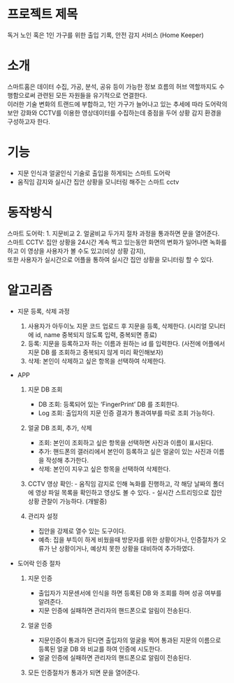 # 프로젝트 제목   
독거 노인 혹은 1인 가구를 위한 출입 기록, 안전 감지 서비스 (Home Keeper)   

# 소개  
스마트홈은 데이터 수집, 가공, 분석, 공유 등이 가능한 정보 흐름의 허브 역할까지도 수행함으로써 관련된 모든 자원들을 유기적으로 연결한다.    
이러한 기술 변화의 트랜드에 부합하고, 1인 가구가 늘어나고 있는 추세에 따라 도어락의 보안 강화와 CCTV를 이용한 영상데이터를 수집하는데 중점을 두어 상황 감지 환경을 구성하고자 한다.  

# 기능  
- 지문 인식과 얼굴인식 기술로 출입을 하게되는 스마트 도어락  
- 움직임 감지와 실시간 집안 상황을 모니터링 해주는 스마트 cctv  

# 동작방식 
스마트 도어락: 1. 지문비교 2. 얼굴비교 두가지 절차 과정을 통과하면 문을 열어준다.  
스마트 CCTV:  집안 상황을 24시간 계속 찍고 있는동안 화면의 변화가 일어나면 녹화를 하고 이 영상을 사용자가 볼 수도 있고(비상 상황 감지),  
또한 사용자가 실시간으로 어플을 통하여 실시간 집안 상황을 모니터링 할 수 있다.    

# 알고리즘  
- 지문 등록, 삭제 과정  
    1.	사용자가 아두이노 지문 코드 업로드 후 지문을 등록, 삭제한다. (시리얼 모니터에 id, name 중복되지 않도록 입력, 중복되면 종료)  
    2.	등록: 지문을 등록하고자 하는 이름과 원하는 id 를 입력한다. (사전에 어플에서 지문 DB 를 조회하고 중복되지 않게 미리 확인해보자)  
    3.	삭제: 본인이 삭제하고 싶은 항목을 선택하여 삭제한다.  

- APP  
    1.	지문 DB 조회  
        -	DB 조회: 등록되어 있는 ‘FingerPrint’ DB 를 조회한다.  
        -	Log 조회: 출입자의 지문 인증 결과가 통과여부를 따로 조회 가능하다.  
        
    2.	얼굴 DB 조회, 추가, 삭제    
        -	조회: 본인이 조회하고 싶은 항목을 선택하면 사진과 이름이 표시된다.  
        -	추가: 핸드폰의 갤러리에서 본인이 등록하고 싶은 얼굴이 있는 사진과 이름을 작성해 추가한다.  
        -	삭제: 본인이 지우고 싶은 항목을 선택하여 삭제한다.
        
    3.	CCTV 영상 확인: 
            -	움직임 감지로 인해 녹화를 진행하고, 각 해당 날짜의 폴더에 영상 파일 목록을 확인하고 영상도 볼 수 있다. 
            -   실시간 스트리밍으로 집안 상황 관찰이 가능하다. (개발중)  

    4. 관리자 설정  
        - 집안을 강제로 열수 있는 도구이다. 
        - 예측: 집을 부득이 하게 비웠을때 방문자를 위한 상황이거나, 인증절차가 오류가 난 상황이거나, 예상치 못한 상황을 대비하여 추가하였다.  

- 도어락 인증 절차  
    1. 지문 인증  
        - 출입자가 지문센서에 인식을 하면 등록된 DB 와 조회를 하며 성공 여부를 알려준다.  
        - 지문 인증에 실패하면 관리자의 핸드폰으로 알림이 전송된다.  
 
    2. 얼굴 인증  
        - 지문인증이 통과가 된다면 출입자의 얼굴을 찍어 통과된 지문의 이름으로 등록된 얼굴 DB 와 비교를 하여 인증에 시도한다.  
        - 얼굴 인증에 실패하면 관리자의 핸드폰으로 알림이 전송된다.  

    3. 모든 인증절차가 통과가 되면 문을 열어준다.  



